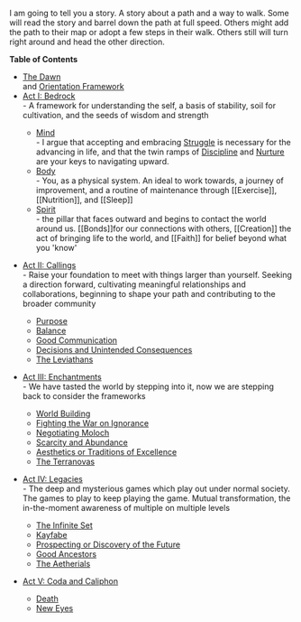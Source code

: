 
I am going to tell you a story.  A story about a path and a way to walk.  Some will read the story and barrel down the path at full speed.  Others might add the path to their map or adopt a few steps in their walk.  Others still will turn right around and head the other direction.

**Table of Contents**
<ul> 
	<li><a href="./Path/1-Dawn/The-Dawn">The Dawn</a></li><p style="display:inline;"> and </p><a href="./Path/1-Dawn/Orientation-Framework">Orientation Framework</a>
	 <li><a href="./Path/2-Bedrock/Bedrock">Act I: Bedrock</a></li> <span> - A framework for understanding the self, a basis of stability, soil for cultivation, and the seeds of wisdom and strength</span>
		 <ul>
			 <li><a href="./Path/2-Bedrock/Mind">Mind</a></li> <span> - I argue that accepting and embracing <a href="./Path/2-Bedrock/Struggle">Struggle</a> is necessary for the advancing in life, and that the twin ramps of <a href="./Path/2-Bedrock/Discipline">Discipline</a></li> and <a href="./Path/2-Bedrock/Nurture">Nurture</a> are your keys to navigating upward.</li></span>
			 <li><a href="./Path/2-Bedrock/Body">Body</a></li>  <span> - You, as a physical system. An ideal to work towards, a journey of improvement, and a routine of maintenance through [[Exercise]], [[Nutrition]], and [[Sleep]]</span>
			 <li><a href="./Path/2-Bedrock/Spirit">Spirit</a></li>  <span> - the pillar that faces outward and begins to contact the world around us. [[Bonds]]for our connections with others, [[Creation]] the act of bringing life to the world, and [[Faith]] for belief beyond what you 'know'</span>
		 </ul>
</ul>
<ul> 
	 <li><a href="./Path/3-Callings/Callings">Act II: Callings</a></li> <span> - Raise your foundation to meet with things larger than yourself. Seeking a direction forward, cultivating meaningful relationships and collaborations, beginning to shape your path and contributing to the broader community</span>
		 <ul>
		 <li><a href="./Path/3-Callings/Purpose">Purpose</a></li>  
		 <li><a href="./Path/3-Callings/Balance">Balance</a></li> 
		 <li><a href="./Path/3-Callings/Good-Communication">Good Communication</a></li> 
		 <li><a href="./Path/3-Callings/Decisions-and-Unintended-Consequences">Decisions and Unintended Consequences</a></li> 
		 <li><a href="./Path/3-Callings/The-Leviathans">The Leviathans</a></li> 
		 </ul>
</ul>
<ul>
	 <li><a href="./Path/4-Enchantments/Enchantments">Act III: Enchantments</a></li> <span> - We have tasted the world by stepping into it, now we are stepping back to consider the frameworks</span>
		 <ul>
			 <li><a href="./Path/4-Enchantments/World-Building">World Building</a></li> 
			 <li><a href="./Path/4-Enchantments/Fighting-the-War-on-Ignorance">Fighting the War on Ignorance</a></li>
			 <li><a href="./Path/4-Enchantments/Negotiating-Moloch">Negotiating Moloch</a></li>
			 <li><a href="./Path/4-Enchantments/Scarcity-and-Abundance">Scarcity and Abundance</a></li> 
			 <li><a href="./Path/4-Enchantments/Aesthetics-or-Traditions-of-Excellence">Aesthetics or Traditions of Excellence</a></li>
			 <li><a href="./Path/4-Enchantments/The-Terranovas">The Terranovas</a></li> 
		 </ul>
</ul>
<ul>
	 <li><a href="./Path/5-Legacies/Legacies">Act IV: Legacies</a></li> <span> - The deep and mysterious games which play out under normal society.  The games to play to keep playing the game.  Mutual transformation, the in-the-moment awareness of multiple on multiple levels</span>
		 <ul>
			 <li><a href="./Path/5-Legacies/The-Infinite-Set">The Infinite Set</a></li> 
			 <li><a href="./Path/5-Legacies/Kayfabe">Kayfabe</a></li> 
			 <li><a href="./Path/5-Legacies/Prospecting-or-Discovery-of-the-Future">Prospecting or Discovery of the Future</a></li> 
			 <li><a href="./Path/5-Legacies/Good-Ancestors">Good Ancestors</a></li> 
			 <li><a href="./Path/5-Legacies/The-Aetherials">The Aetherials</a></li> 
		</ul>
</ul>
<ul>
	 <li><a href="./Path/6-Coda/Coda-and-Caliphon">Act V: Coda and Caliphon</a></li> 
		 <ul>
			 <li><a href="./Path/6-Coda/Death">Death</a></li> 
			 <li><a href="./Path/6-Coda/New-Eyes">New Eyes</a></li> 
		</ul>
</ul>